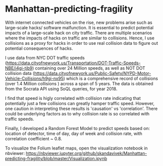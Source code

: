 # Manhattan-predicting-fragility

With internet connected vehicles on the rise, new problems arise such as large-scale hacks/ software malfunction. It is essential to predict potential impacts of a large-scale hack on city traffic. There are multiple scenarios where the impacts of hacks on traffic are similar to collisions. Hence, I use collisions as a proxy for hacks in order to use real collision data to figure out potential consequences of hacks.

I use data from NYC DOT traffic speeds (https://data.cityofnewyork.us/Transportation/DOT-Traffic-Speeds-NBE/i4gi-tjb9) containing over 24 Million speeds, as well as NOT DOT collision data (https://data.cityofnewyork.us/Public-Safety/NYPD-Motor-Vehicle-Collisions/h9gi-nx95) which is a comprehensive record of collisions  (over 1.4 Million collisions ) across a span of 5 years. The data is obtained from the Socrata API using SoQL queries, for year 2018.

I find that speed is higly correlated with collision rate indicating that potentially just a few collisions can greatly hamper traffic speed. However, one caution in interpreting these results is 'causation' vs 'correlation'. There could be underlying factors as to why collision rate is so correlated with traffic speeds.

Finally, I developed a Random Forest Model to predict speeds based on: location of detector, time of day, day of week and collision rate, with correlation coefficient ~ 0.8.

To visualize the Folium leaflet maps, open the visualization notebook in nbviewer:
https://nbviewer.jupyter.org/github/skandavivek/Manhattan-predicting-fragility/blob/master/Visualization.ipynb




